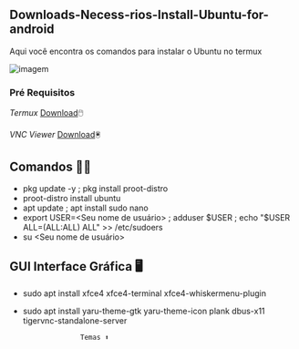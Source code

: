 ## Downloads-Necess-rios-Install-Ubuntu-for-android
Aqui você encontra os comandos para instalar o Ubuntu no termux

![imagem](https://encrypted-tbn0.gstatic.com/images?q=tbn:ANd9GcRy8qN746FA-lBoJS_GqB0cKwimfxpCirxcdw&usqp=CAU)
### Pré Requisitos 
_Termux_ [Download](https://f-droid.org/en/packages/com.termux/)🖱️

_VNC Viewer_ [Download](https://m.apkpure.com/br/vnc-viewer-remote-desktop/com.realvnc.viewer.android/amp)🖲️



## Comandos 👨‍💻

- pkg update -y ; pkg install proot-distro
- proot-distro install ubuntu
- apt update ; apt install sudo nano
- export USER=<Seu nome de usuário> ; adduser $USER ; echo "$USER ALL=(ALL:ALL) ALL" >> /etc/sudoers
- su <Seu nome de usuário> 
## GUI Interface Gráfica 🖥️
- sudo apt install xfce4 xfce4-terminal xfce4-whiskermenu-plugin
- sudo apt install yaru-theme-gtk yaru-theme-icon plank dbus-x11 tigervnc-standalone-server 


                    Temas ⬆️
